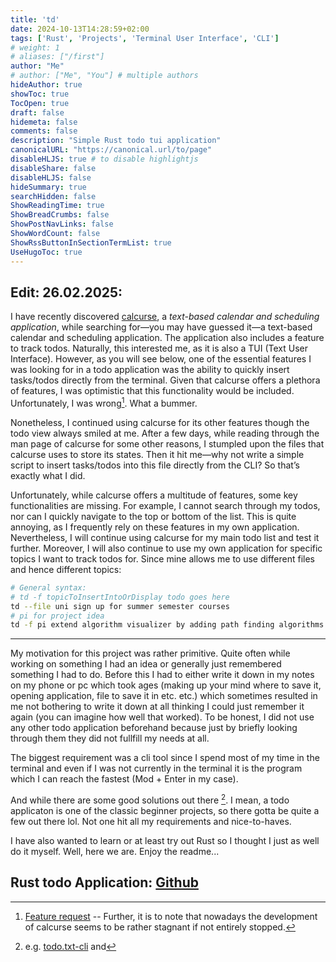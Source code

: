 ```yaml
---
title: 'td'
date: 2024-10-13T14:28:59+02:00
tags: ['Rust', 'Projects', 'Terminal User Interface', 'CLI']
# weight: 1
# aliases: ["/first"]
author: "Me"
# author: ["Me", "You"] # multiple authors
hideAuthor: true
showToc: true
TocOpen: true
draft: false
hidemeta: false
comments: false
description: "Simple Rust todo tui application"
canonicalURL: "https://canonical.url/to/page"
disableHLJS: true # to disable highlightjs
disableShare: false
disableHLJS: false
hideSummary: true
searchHidden: false
ShowReadingTime: true
ShowBreadCrumbs: false
ShowPostNavLinks: false
ShowWordCount: false
ShowRssButtonInSectionTermList: true
UseHugoToc: true
---
```

## Edit: 26.02.2025:

I have recently discovered [calcurse](https://github.com/lfos/calcurse), a
*text-based calendar and scheduling application*, while searching for—you may
have guessed it—a text-based calendar and scheduling application. The
application also includes a feature to track todos. Naturally, this interested
me, as it is also a TUI (Text User Interface). However, as you will see below,
one of the essential features I was looking for in a todo application was the
ability to quickly insert tasks/todos directly from the terminal. Given that
calcurse offers a plethora of features, I was optimistic that this
functionality would be included. Unfortunately, I was wrong[^2]. What a bummer. 

[^2]: [Feature request](https://github.com/lfos/calcurse/issues/463) -- Further, it is to note that nowadays the development of calcurse seems to be rather stagnant if not entirely stopped.

Nonetheless, I continued using calcurse for its other features though the todo
view always smiled at me. After a few days, while reading through the man page
of calcurse for some other reasons, I stumpled upon the files that calcurse
uses to store its states. Then it hit me—why not write a simple script to
insert tasks/todos into this file directly from the CLI? So that’s exactly what
I did.

Unfortunately, while calcurse offers a multitude of features, some key
functionalities are missing. For example, I cannot search through my todos, nor
can I quickly navigate to the top or bottom of the list. This is quite
annoying, as I frequently rely on these features in my own application.
Nevertheless, I will continue using calcurse for my main todo list and test it
further. Moreover, I will also continue to use my own application for specific
topics I want to track todos for. Since mine allows me to use different files
and hence different topics:

```sh
# General syntax:
# td -f topicToInsertIntoOrDisplay todo goes here
td --file uni sign up for summer semester courses
# pi for project idea
td -f pi extend algorithm visualizer by adding path finding algorithms
```

---

My motivation for this project was rather primitive.
Quite often while working on something I had an idea or generally just remembered something I had to do.
Before this I had to either write it down in my notes on my phone or pc which took ages (making up your mind where to save it, opening application, file to save it in etc. etc.) which sometimes resulted in me not bothering to write it down at all thinking I could just remember it again (you can imagine how well that worked).
To be honest, I did not use any other todo application beforehand because just by briefly looking through them they did not fullfill my needs at all.

The biggest requirement was a cli tool since I spend most of my time in the terminal and even if I was not currently in the terminal it is the program which I can reach the fastest (Mod + Enter in my case). 

And while there are some good solutions out there [^1].
I mean, a todo applicaton is one of the classic beginner projects, so there gotta be quite a few out there lol.
Not one hit all my requirements and nice-to-haves.

I have also wanted to learn or at least try out Rust so I thought I just as well do it myself. Well, here we are. Enjoy the readme...

[^1]: e.g. [todo.txt-cli](https://github.com/todotxt/todo.txt-cli) and

## Rust todo Application: [Github](https://github.com/pmafynn/td)
